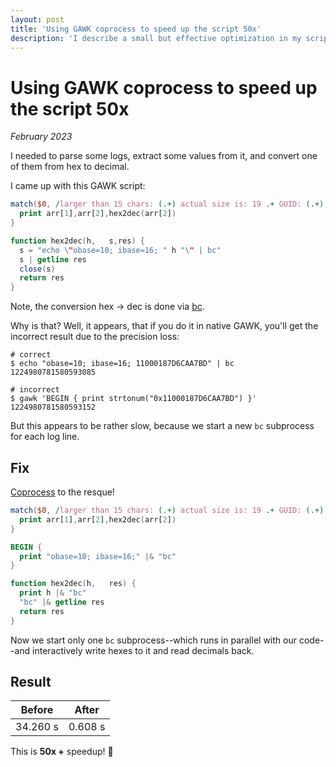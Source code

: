 ```yaml
---
layout: post
title: 'Using GAWK coprocess to speed up the script 50x'
description: 'I describe a small but effective optimization in my script'
---
```


# Using GAWK coprocess to speed up the script 50x

_February 2023_

I needed to parse some logs, extract some values from it, and convert one of them from hex to decimal.

I came up with this GAWK script:

```awk
match($0, /larger than 15 chars: (.+) actual size is: 19 .+ GUID: (.+),/, arr) {
  print arr[1],arr[2],hex2dec(arr[2])
}

function hex2dec(h,   s,res) {
  s = "echo \"obase=10; ibase=16; " h "\" | bc"
  s | getline res
  close(s)
  return res
}
```

Note, the conversion hex → dec is done via [bc](https://www.gnu.org/software/bc/manual/html_mono/bc.html). 

Why is that? Well, it appears, that if you do it in native GAWK, you'll get the incorrect result due to the precision loss:

```shell
# correct
$ echo "obase=10; ibase=16; 11000187D6CAA7BD" | bc
1224980781580593085

# incorrect
$ gawk 'BEGIN { print strtonum("0x11000187D6CAA7BD") }'
1224980781580593152
```

But this appears to be rather slow, because we start a new `bc` subprocess for each log line.
   
## Fix

[Coprocess](https://www.gnu.org/software/gawk/manual/html_node/Getline_002fCoprocess.html) to the resque!

```awk
match($0, /larger than 15 chars: (.+) actual size is: 19 .+ GUID: (.+),/, arr) {
  print arr[1],arr[2],hex2dec(arr[2])
}

BEGIN {
  print "obase=10; ibase=16;" |& "bc"
}

function hex2dec(h,   res) {
  print h |& "bc"
  "bc" |& getline res
  return res
}
```

Now we start only one `bc` subprocess--which runs in parallel with our code--and interactively write hexes to it and read decimals back. 

## Result

| Before   | After   |
|----------|---------|
| 34.260 s | 0.608 s |

This is **50x +** speedup! 🥳


